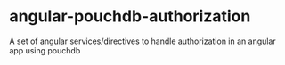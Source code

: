 # angular-pouchdb-authorization
A set of angular services/directives to handle authorization in an angular app using pouchdb
